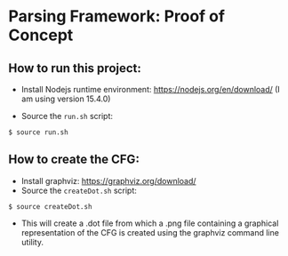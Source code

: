 # Parsing Framework: Proof of Concept

## How to run this project:
* Install Nodejs runtime environment: https://nodejs.org/en/download/ (I am using version 15.4.0)

* Source the `run.sh` script: 
```
$ source run.sh
```

## How to create the CFG:
* Install graphviz: https://graphviz.org/download/
* Source the `createDot.sh` script:
```
$ source createDot.sh
```
* This will create a .dot file from which a .png file containing a graphical representation of the CFG is created using the graphviz command line utility.